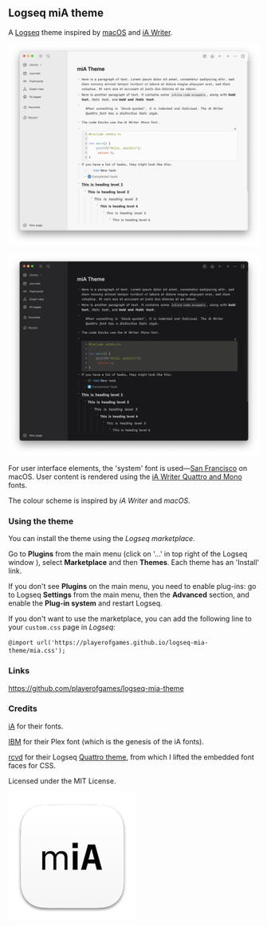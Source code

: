 ## Logseq miA theme

A [Logseq](https://github.com/logseq/logseq) theme inspired by [macOS](https://www.apple.com/macos/monterey/) and [iA Writer](https://ia.net/writer).

![miA theme light screenshot](./screenshots/miA-light.png)

![miA theme dark screenshot](./screenshots/miA-dark.png)

For user interface elements, the 'system' font is used—[San Francisco](https://developer.apple.com/fonts/) on macOS. User content is rendered using the [iA Writer Quattro and Mono](https://github.com/iaolo/iA-Fonts) fonts.

The colour scheme is inspired by *iA Writer* and *macOS*.


### Using the theme

You can install the theme using the *Logseq marketplace*.

Go to **Plugins** from the main menu (click on '...' in top right of the Logseq window ), select **Marketplace** and then **Themes**. Each theme has an 'Install' link.

If you don't see **Plugins** on the main menu, you need to enable plug-ins: go to Logseq **Settings** from the main menu, then the **Advanced** section, and enable the **Plug-in system** and restart Logseq.

If you don't want to use the marketplace, you can add the following line to your `custom.css` page in *Logseq*:

```
@import url('https://playerofgames.github.io/logseq-mia-theme/mia.css');
```

### Links

https://github.com/playerofgames/logseq-mia-theme

### Credits

[iA](https://ia.net) for their fonts.

[IBM](https://www.ibm.com/plex/) for their Plex font (which is the genesis of the iA fonts).

[rcvd](https://github.com/rcvd) for their Logseq [Quattro theme](https://github.com/rcvd/logseq-quattro-theme), from which I lifted the embedded font faces for CSS.

Licensed under the MIT License.

![Logseq miA theme](./icon.png)




